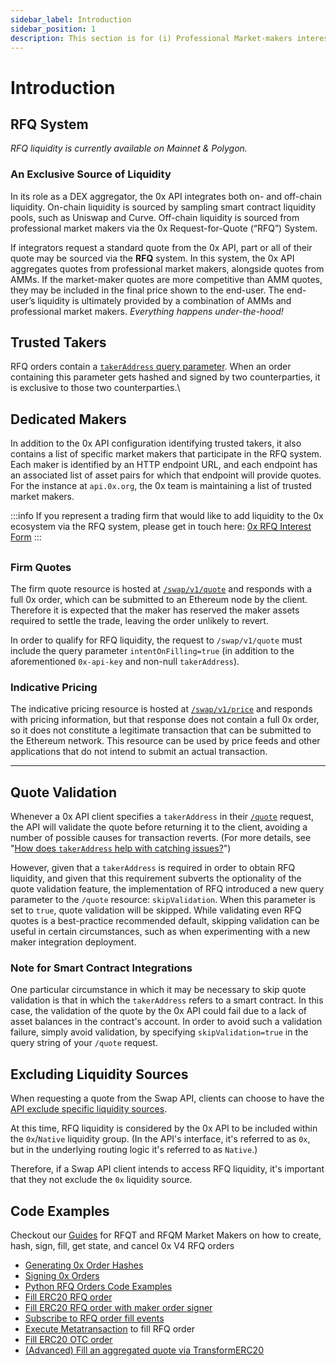 ```yaml
---
sidebar_label: Introduction
sidebar_position: 1
description: This section is for (i) Professional Market-makers interested in supplying liquidity via the 0x RFQ system, and (ii) Integrators who would like to access RFQ liquidity, via /swap
---
```


# Introduction

## RFQ System

_RFQ liquidity is currently available on Mainnet & Polygon._

### An Exclusive Source of Liquidity

In its role as a DEX aggregator, the 0x API integrates both on- and off-chain liquidity. On-chain liquidity is sourced by sampling smart contract liquidity pools, such as Uniswap and Curve. Off-chain liquidity is sourced from professional market makers via the 0x Request-for-Quote (“RFQ”) System.

If integrators request a standard quote from the 0x API, part or all of their quote may be sourced via the **RFQ** system.  In this system, the 0x API aggregates quotes from professional market makers, alongside quotes from AMMs. If the market-maker quotes are more competitive than AMM quotes, they may be included in the final price shown to the end-user. The end-user’s liquidity is ultimately provided by a combination of AMMs and professional market makers. _Everything happens under-the-hood!_


## Trusted Takers

RFQ orders contain a [`takerAddress` query parameter](../../developer-resources/faqs-and-troubleshooting.md#how-does-takeraddress-help-with-catching-issues). When an order containing this parameter gets hashed and signed by two counterparties, it is exclusive to those two counterparties.\


## Dedicated Makers

In addition to the 0x API configuration identifying trusted takers, it also contains a list of specific market makers that participate in the RFQ system. Each maker is identified by an HTTP endpoint URL, and each endpoint has an associated list of asset pairs for which that endpoint will provide quotes. For the instance at `api.0x.org`, the 0x team is maintaining a list of trusted market makers.

:::info
If you represent a trading firm that would like to add liquidity to the 0x ecosystem via the RFQ system, please get in touch here: [0x RFQ Interest Form](https://docs.google.com/forms/d/e/1FAIpQLSen019JsWFZHluSgqSaPE\_WFVc4YBtNS4EKB8ondJJ40Eh8jw/viewform?usp=sf\_link)
:::

##

### **Firm Quotes**

The firm quote resource is hosted at [`/swap/v1/quote`](/0x-swap-api/api-references/get-swap-v1-quote) and responds with a full 0x order, which can be submitted to an Ethereum node by the client. Therefore it is expected that the maker has reserved the maker assets required to settle the trade, leaving the order unlikely to revert.

In order to qualify for RFQ liquidity, the request to `/swap/v1/quote` must include the query parameter `intentOnFilling=true` (in addition to the aforementioned `0x-api-key` and non-null `takerAddress`).

### **Indicative Pricing**

The indicative pricing resource is hosted at [`/swap/v1/price`](/0x-swap-api/api-references/get-swap-v1-price) and responds with pricing information, but that response does not contain a full 0x order, so it does not constitute a legitimate transaction that can be submitted to the Ethereum network.  This resource can be used by price feeds and other applications that do not intend to submit an actual transaction.

****

## Quote Validation

Whenever a 0x API client specifies a `takerAddress` in their [`/quote`](/0x-swap-api/api-references/get-swap-v1-quote) request, the API will validate the quote before returning it to the client, avoiding a number of possible causes for transaction reverts. (For more details, see "[How does `takerAddress` help with catching issues?](/developer-resources/faqs-and-troubleshooting#-troubleshooting)")

However, given that a `takerAddress` is required in order to obtain RFQ liquidity, and given that this requirement subverts the optionality of the quote validation feature, the implementation of RFQ introduced a new query parameter to the `/quote` resource: `skipValidation`. When this parameter is set to `true`, quote validation will be skipped. While validating even RFQ quotes is a best-practice recommended default, skipping validation can be useful in certain circumstances, such as when experimenting with a new maker integration deployment.

### Note for Smart Contract Integrations

One particular circumstance in which it may be necessary to skip quote validation is that in which the `takerAddress` refers to a smart contract. In this case, the validation of the quote by the 0x API could fail due to a lack of asset balances in the contract's account. In order to avoid such a validation failure, simply avoid validation, by specifying `skipValidation=true` in the query string of your `/quote` request.

## Excluding Liquidity Sources

When requesting a quote from the Swap API, clients can choose to have the [API exclude specific liquidity sources](/0x-swap-api/api-references/get-swap-v1-quote#excluding-liquidity-sources).

At this time, RFQ liquidity is considered by the 0x API to be included within the `0x`/`Native` liquidity group. (In the API's interface, it's referred to as `0x`, but in the underlying routing logic it's referred to as `Native`.)

Therefore, if a Swap API client intends to access RFQ liquidity, it's important that they not exclude the `0x` liquidity source.


## Code Examples

Checkout our [Guides](/introduction/guides) for RFQT and RFQM Market Makers on how to create, hash, sign, fill, get state, and cancel 0x V4 RFQ orders

* [Generating 0x Order Hashes](../guides/generating-0x-order-hashes.md)
* [Signing 0x Orders](../guides/signing-0x-orders.md)
* [Python RFQ Orders Code Examples ](../guides/0x-v4-rfq-orders-code-examples-with-python.md)
* [Fill ERC20 RFQ order](https://github.com/0xProject/0x-starter-project/blob/master/src/scenarios/fill\_erc20\_rfq\_order.ts)
* [Fill ERC20 RFQ order with maker order signer](https://github.com/0xProject/0x-starter-project/blob/master/src/scenarios/fill\_erc20\_rfq\_order\_with\_maker\_order\_signer.ts)
* [Subscribe to RFQ order fill events](https://github.com/0xProject/0x-starter-project/blob/master/src/scenarios/fill\_erc20\_limit\_order.ts)
* [Execute Metatransaction](https://github.com/0xProject/0x-starter-project/blob/master/src/scenarios/execute\_metatransaction\_fill\_rfq\_order.ts) to fill RFQ order
* [Fill ERC20 OTC order](https://github.com/0xProject/0x-starter-project/blob/master/src/scenarios/fill\_erc20\_otc\_order.ts)
* [(Advanced) Fill an aggregated quote via TransformERC20](https://github.com/0xProject/0x-starter-project/blob/master/src/scenarios/transform\_erc20.ts)